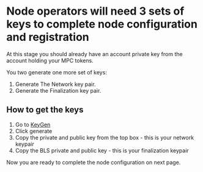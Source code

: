 # Node operators will need 3 sets of keys to complete node configuration and registration

At this stage you should already have an account private key from the account holding your MPC tokens.

You two generate one more set of keys:
   
1. Generate The Network key pair.   
2. Generate the Finalization key pair.   

## How to get the keys 

1. Go to [KeyGen](https://dashboard.partisiablockchain.com/keygen)   
2. Click generate   
3. Copy the private and public key from the top box - this is your network keypair   
4. Copy the BLS private and public key - this is your finalization keypair   

Now you are ready to complete the node configuration on next page.

